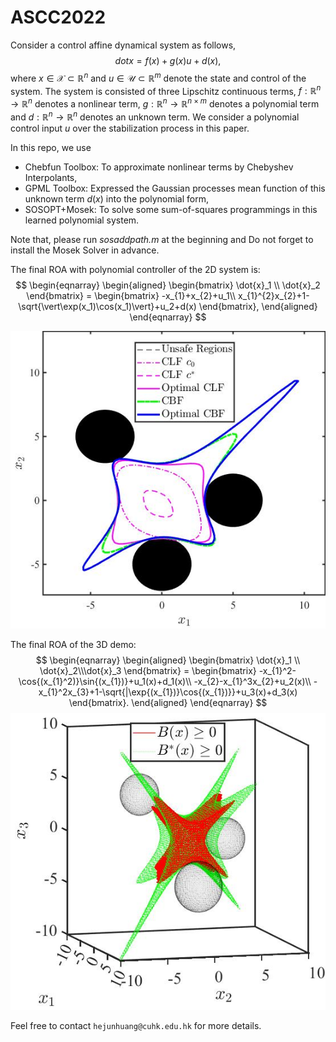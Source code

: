 # ASCC2022
Consider a control affine dynamical system as follows,
$$dot{x} = f(x)+g(x)u+d(x),$$
where $x \in \mathcal{X} \subset \mathbb{R}^{n}$ and $u \in \mathcal{U} \subset \mathbb{R}^{m}$ denote the state and control of the system. The system is consisted of three Lipschitz continuous terms, $f:\mathbb{R}^{n}\rightarrow \mathbb{R}^{n}$ denotes a nonlinear term, $g:\mathbb{R}^{n}\rightarrow \mathbb{R}^{n\times m}$ denotes a polynomial term and $d:\mathbb{R}^{n}\rightarrow \mathbb{R}^{n}$ denotes an unknown term. We consider a polynomial control input $u$ over the stabilization process in this paper.

In this repo, we use

- Chebfun Toolbox: To approximate nonlinear terms by Chebyshev Interpolants,
- GPML Toolbox: Expressed the Gaussian processes mean function of this unknown term $d(x)$ into the polynomial form,
- SOSOPT+Mosek: To solve some sum-of-squares programmings in this learned polynomial system.

Note that, please run *sosaddpath.m* at the beginning and Do not forget to install the Mosek Solver in advance.

The final ROA with polynomial controller of the 2D system is:
$$
\begin{eqnarray}
\begin{aligned}
\begin{bmatrix} \dot{x}_1 \\ \dot{x}_2 \end{bmatrix} = 
\begin{bmatrix}
-x_{1}+x_{2}+u_1\\	x_{1}^{2}x_{2}+1-\sqrt{\vert\exp(x_1)\cos(x_1)\vert}+u_2+d(x)
\end{bmatrix},
\end{aligned}
\end{eqnarray}
$$


![](demo_2d.jpg)

The final ROA of the 3D demo:
$$
\begin{eqnarray}
\begin{aligned}
\begin{bmatrix} \dot{x}_1 \\ \dot{x}_2\\\dot{x}_3 \end{bmatrix} = 
\begin{bmatrix}
-x_{1}^2-\cos{(x_{1}^2)}\sin{(x_{1})}+u_1(x)+d_1(x)\\	
-x_{2}-x_{1}^3x_{2}+u_2(x)\\
-x_{1}^2x_{3}+1-\sqrt{|\exp{(x_{1})}\cos{(x_{1})}}+u_3(x)+d_3(x)
\end{bmatrix}.
\end{aligned}   
\end{eqnarray}
$$
![](controller_3D_Barrier.jpg)

Feel free to contact `hejunhuang@cuhk.edu.hk` for more details.
